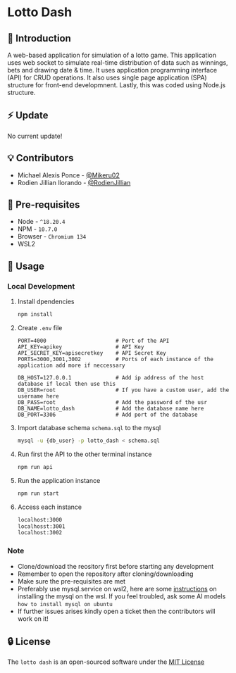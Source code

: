 # Lotto Dash
## :rocket: Introduction
A web-based application for simulation of a lotto game. This application uses web socket to simulate real-time distribution of data such as winnings, bets and drawing date & time.
It uses application programming interface (API) for CRUD operations. It also uses single page application (SPA) structure for front-end developmnent. Lastly, this was coded using Node.js
structure.

## :zap: Update
No current update!

## :bulb: Contributors
* Michael Alexis Ponce - [@Mikeru02](https://github.com/Mikeru02)
* Rodien Jillian llorando - [@RodienJillian](https://github.com/RodienJillian)

## :pencil: Pre-requisites
* Node - `^18.20.4`
* NPM - `10.7.0`
* Browser - `Chromium 134`
* WSL2

## :rocket: Usage
### Local Development
1. Install dpendencies
   ``` bash
   npm install
   ```
2. Create `.env` file
   ``` env
   PORT=4000                      # Port of the API
   API_KEY=apikey                 # API Key
   API_SECRET_KEY=apisecretkey    # API Secret Key
   PORTS=3000,3001,3002           # Ports of each instance of the application add more if neccessary

   DB_HOST=127.0.0.1              # Add ip address of the host database if local then use this
   DB_USER=root                   # If you have a custom user, add the username here
   DB_PASS=root                   # Add the password of the usr
   DB_NAME=lotto_dash             # Add the database name here
   DB_PORT=3306                   # Add port of the database
   ```
3. Import database schema `schema.sql` to the mysql
   ``` bash
   mysql -u {db_user} -p lotto_dash < schema.sql
   ```
4. Run first the API to the other terminal instance
   ``` bash
   npm run api
   ```
5. Run the application instance
   ``` bash
   npm run start
   ```
6. Access each instance
   ``` bash
   localhost:3000
   localhosst:3001
   localhost:3002
   ```

### Note
* Clone/download the reository first before starting any development
* Remember to open the repository after cloning/downloading
* Make sure the pre-requisites are met
* Preferably use mysql.service on wsl2, here are some [instructions](https://documentation.ubuntu.com/server/how-to/databases/install-mysql/index.html) on installing the mysql on the wsl. If you feel troubled, ask some AI models `how to install mysql on ubuntu`
* If further issues arises kindly open a ticket then the contributors will work on it!


## :lock: License
The `lotto dash` is an open-sourced software under the [MIT License](https://opensource.org/license/mit)